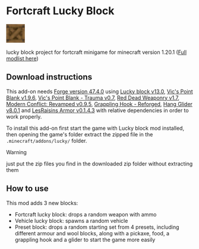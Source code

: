 # Fortcraft Lucky Block
<img src="fortcraft_lucky_block/assets/lucky/textures/block/fortcraft_lucky_block.png" alt="Logo" width="50" height="50">

lucky block project for fortcraft minigame for minecraft version 1.20.1 ([Full modlist here](modlist.md))

## Download instructions

This add-on needs [Forge version 47.4.0](https://files.minecraftforge.net/net/minecraftforge/forge/index_1.20.1.html) using [Lucky block v13.0](https://www.curseforge.com/minecraft/mc-mods/lucky-block/files/4817267), [Vic's Point Blank v1.9.6](https://www.curseforge.com/minecraft/mc-mods/vics-point-blank/files/6012485), [Vic's Point Blank - Trauma v0.7](https://www.curseforge.com/minecraft/customization/vics-point-blank-trauma/files/6471350), [Red Dead Weaponry v1.7](https://www.curseforge.com/minecraft/customization/red-dead-weaponry/files/6024417), [Modern Conflict: Revamped v0.9.5](https://www.curseforge.com/minecraft/customization/modern-conflict-rearmed/files/6560829), [Grappling Hook - Reforged](https://www.curseforge.com/minecraft/mc-mods/grappling-hook-mod-reforged/files/6028357), [Hang Glider v8.0.1](https://www.curseforge.com/minecraft/mc-mods/hang-glider/files/4710223) and [LesRaisins Armor v0.1.4.3](https://www.curseforge.com/minecraft/mc-mods/lesraisins-armor/files/5686783) with relative dependencies in order to work properly.

To install this add-on first start the game with Lucky block mod installed, then opening the game's folder extract the zipped file in the `.minecraft/addons/lucky/` folder.

>[!WARNING]
>just put the zip files you find in the downloaded zip folder without extracting them

## How to use

This mod adds 3 new blocks: 
- Fortcraft lucky block: drops a random weapon with ammo
- Vehicle lucky block: spawns a random vehicle
- Preset block: drops a random starting set from 4 presets, including different armour and wool blocks, along with a pickaxe, food, a grappling hook and a glider to start the game more easily
